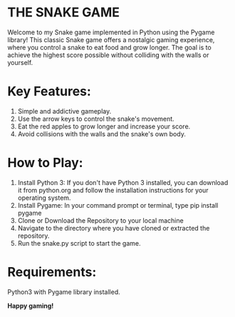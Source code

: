 # THE SNAKE GAME
Welcome to my Snake game implemented in Python using the Pygame library! This classic Snake game offers a nostalgic gaming experience, where you control a snake to eat food and grow longer. The goal is to achieve the highest score possible without colliding with the walls or yourself.

# Key Features:
1. Simple and addictive gameplay.
2. Use the arrow keys to control the snake's movement.
3. Eat the red apples to grow longer and increase your score.
4. Avoid collisions with the walls and the snake's own body.

# How to Play:

1. Install Python 3: If you don't have Python 3 installed, you can download it from python.org and follow the installation instructions for your operating system.
2. Install Pygame: In your command prompt or terminal, type pip install pygame
3. Clone or Download the Repository to your local machine
4. Navigate to the directory where you have cloned or extracted the repository.
5. Run the snake.py script to start the game.

# Requirements:
Python3 with Pygame library installed.

**Happy gaming!**
